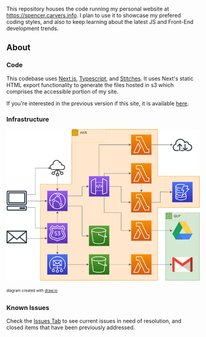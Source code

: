This repository houses the code running my personal website at https://spencer.carvers.info. I plan to use it to showcase my prefered coding styles, and also to keep learning about the latest JS and Front-End development trends.

## About
### Code
This codebase uses [Next.js](https://nextjs.org/), [Typescript](https://www.typescriptlang.org/), and [Stitches](https://stitches.dev/). It uses Next's static HTML export functionality to generate the files hosted in s3 which comprises the accessible portion of my site.

If you're interested in the previous version if this site, it is available [here](https://github.com/spencer-carver/website).

### Infrastructure
![architecture diagram](/public/docs/infrastructure.png)

<sub><sup>diagram created with [draw.io](https://www.draw.io/?splash=0&libs=aws3)</sup></sub>

### Known Issues
Check the [Issues Tab](https://github.com/spencer-carver/next-website/issues) to see current issues in need of resolution, and closed items that have been previously addressed.
